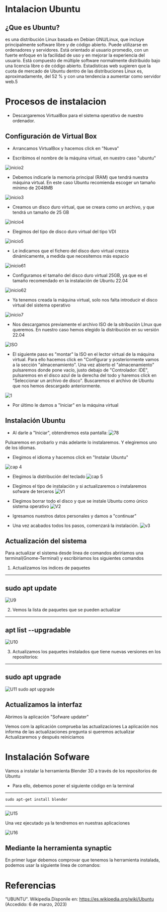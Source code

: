# Intalacion Ubuntu
## ¿Que es Ubuntu?
  es una distribución Linux basada en Debian GNU/Linux, que incluye principalmente software libre y de código abierto. Puede utilizarse en ordenadores y servidores. Está orientado al usuario promedio, con un fuerte enfoque en la facilidad de uso y en mejorar la experiencia del usuario. Está compuesto de múltiple software normalmente distribuido bajo una licencia libre o de código abierto. Estadísticas web sugieren que la cuota de mercado de Ubuntu dentro de las distribuciones Linux es, aproximadamente, del 52 % y con una tendencia a aumentar como servidor web.5
  # Procesos de instalacion
  
  - Descargaremos VirtualBox para el sistema operativo de nuestro ordenador.
  ## Configuración de Virtual Box
  
  - Arrancamos VirtualBox y hacemos click en "Nueva"
  
  - Escribimos el nombre de la máquina virtual, en nuestro caso "ubuntu"
  
  ![inicio2](./inicio2.png)
  
  - Debemos indicarle la memoria principal (RAM) que tendrá nuestra máquina virtual. En este caso Ubuntu recomienda escoger un tamaño mínimo de 2048MB 
  
  ![inicio3](./inicio3.png)
   
  - Creamos un disco duro virtual, que se creara como un archivo, y que tendrá un tamaño de 25 GB
   
   ![inicio4](./inicio4.png)
   
  - Elegimos del tipo de disco duro virtual del tipo VDI
   
   ![inicio5](./inicio5.png)
   
  - Le indicamos que el fichero del disco duro virtual crezca dinámicamente, a medida que necesitemos más espacio
   
   ![inicio61](./inicio61.png)
  
  - Configuramos el tamaño del disco duro virtual 25GB, ya que es el tamaño recomendado en la instalación de Ubuntu 22.04
   
   ![inicio62](./inicio62.png)
   
  - Ya tenemos creada la máquina virtual, solo nos falta introducir el disco virtual del sistema operativo
  
  ![inicio7](./inicio7.png)
  
  - Nos descargamos previamente el archivo ISO de la sitribución LInux que queremos. En nuestro caso hemos elegido la distribución en su versión 22.04
  
  ![ISO](./ISO.png)
  
  - El siguiente paso es "montar" la ISO en el lector virtual de la máquina virtual. Para ello hacemos click en "Configurar y posteriormente vamos a la sección "almacenamiento". Una vez abierto el "almacenamiento" pulsaremos donde pone vacío, justo debajo de "Controlador: IDE", pulsaremos en el disco azul de la derecha del todo y haremos click en "Seleccionar un archivo de disco". Buscaremos el archivo de Ubuntu que nos hemos descargado anteriormente.
  
  ![1](./1.png)

  - Por último le damos a "Iniciar" en la máquina virtual 
  
  
  ## Instalación Ubuntu
  - Al darle a "Iniciar", obtendremos esta pantalla: 
   ![78](./78.png)
 
  Pulsaremos en probarlo y más adelante lo instalaremos. Y elegiremos uno de los idiomas.
  
  - Elegimos el idioma y hacemos click en "Instalar Ubuntu"
  
  ![cap 4](./cap_4.png)
  
  
  - Elegimos la distribución del teclado
   ![cap 5](./cap5.png)
   
  - Elegimos el tipo de instalación y si actualizaremos o instalaremos sofware de terceros
   ![V1](./V1.png)
   
  - Elegimos borrar todo el disco y que se instale Ubuntu como único sistema operativo
   ![V2](./V2.png)
   
   - Igresamos nuestros datos personales y damos a "continuar"
   
   
   - Una vez acabados todos los pasos, comenzará la instalación.
     ![v3](./v3.png)
     
## Actualización del sistema 
Para actualizar el sistema desde linea de comandos abririamos una terminal(Gnome-Terminal) y escribiriamos los siguientes comandos

1. Actualizamos los indices de paquetes
  ---
   sudo apt update
  ---

![U9](https://user-images.githubusercontent.com/122264667/227209554-661ce69e-2562-4bb6-a6af-59683818acae.png)

2. Vemos la lista de paquetes que se pueden actualizar
  ---
   apt list --upgradable
  ---

![U10](https://user-images.githubusercontent.com/122264667/227209599-3ec63381-4e31-49ea-936d-c5b3a6400446.png)
  

3. Actualizamos los paquetes instalados que tiene nuevas versiones en los repositorios:

  ---
   sudo apt upgrade
  ---
 
 ![U11 sudo apt upgrade](https://user-images.githubusercontent.com/122264667/227209630-9bad8f40-debd-47c7-a375-76e6bb40374f.png)

   
   ## Actualizamos la interfaz
   
   Abrimos la aplicación "Sofware updater"
   
   Vemos com la aplicación comprueba las actualizaciones
   La aplicación nos informa de las actualizaciones pregunta si queremos actualizar
   Actualizaremos y después reiniciamos
   
   # Instalación Sofware 
   
   Vamos a instalar la herramienta Blender 3D a través de los repositorios de Ubuntu
   - Para ello, debemos poner el siguiente código en la terminal 
   ---
    sudo apt-get install blender
   ---
   ![U15](https://user-images.githubusercontent.com/122264667/227882727-85c20b90-6651-49ff-b833-b691f210720b.png)

   Una vez ejecutado ya la tendremos en nuestras aplicaciones
   
   ![U16](https://user-images.githubusercontent.com/122264667/227883433-99ebc7e1-daa8-4c0e-bc44-646d07735499.png)

    
    
   ## Mediante la herramienta synaptic
   
   En primer lugar debemos comprovar que tenemos la herramienta instalada, podemos usar la siguiente linea de comandos:
   
  

   
# Referencias
  "UBUNTU". Wikipedia.Disponile en: https://es.wikipedia.org/wiki/Ubuntu (Accedido: 6 de marzo, 2023)
